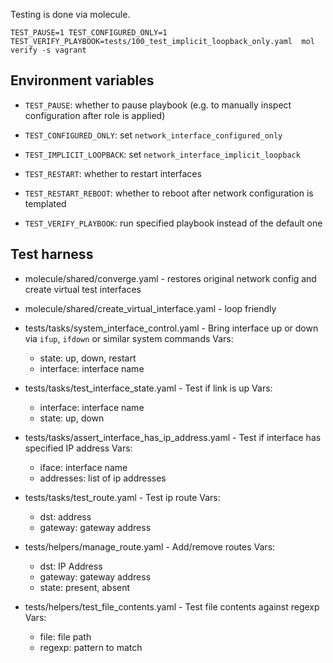 Testing is done via molecule.


```
TEST_PAUSE=1 TEST_CONFIGURED_ONLY=1 TEST_VERIFY_PLAYBOOK=tests/100_test_implicit_loopback_only.yaml  mol verify -s vagrant
```

## Environment variables

- `TEST_PAUSE`: whether to pause playbook (e.g. to manually inspect configuration after role is applied)
- `TEST_CONFIGURED_ONLY`: set `network_interface_configured_only`
- `TEST_IMPLICIT_LOOPBACK`: set `network_interface_implicit_loopback`
- `TEST_RESTART`: whether to restart interfaces
- `TEST_RESTART_REBOOT`: whether to reboot after network configuration is templated

- `TEST_VERIFY_PLAYBOOK`: run specified playbook instead of the default one


## Test harness

- molecule/shared/converge.yaml - restores original network config and create virtual test interfaces

- molecule/shared/create_virtual_interface.yaml - loop friendly

- tests/tasks/system_interface_control.yaml - Bring interface up or down via `ifup`, `ifdown` or similar system commands
  Vars:
    - state: up, down, restart
    - interface: interface name

- tests/tasks/test_interface_state.yaml - Test if link is up
  Vars:
    - interface: interface name
    - state: up, down

- tests/tasks/assert_interface_has_ip_address.yaml - Test if interface has specified IP address
  Vars:
    - iface: interface name
    - addresses: list of ip addresses

- tests/tasks/test_route.yaml - Test ip route
  Vars:
    - dst: address
    - gateway: gateway address

- tests/helpers/manage_route.yaml - Add/remove routes
  Vars:
    - dst: IP Address
    - gateway: gateway address
    - state: present, absent

- tests/helpers/test_file_contents.yaml - Test file contents against regexp
  Vars:
    - file: file path
    - regexp: pattern to match